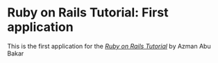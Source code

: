 # Ruby on Rails Tutorial: First application

This is the first application for the [*Ruby on Rails Tutorial*](http://railstutorial.org/) by Azman Abu Bakar
